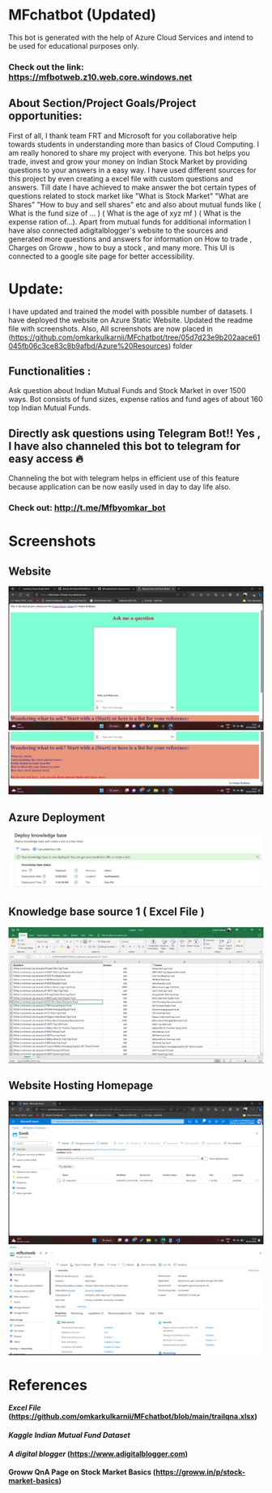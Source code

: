 # MFchatbot (Updated)
This bot is generated with the help of Azure Cloud Services and intend to be used for educational purposes only.
### Check out the link: https://mfbotweb.z10.web.core.windows.net
## About Section/Project Goals/Project opportunities:
 First of all, I thank team FRT and Microsoft for you collaborative help towards students in understanding more than basics of Cloud Computing. 
 I am really honored to share my project with everyone.
  This bot helps you trade, invest and grow your money on Indian Stock Market by providing questions to your answers in a easy way. I have used different sources for this project by even creating a excel file with custom questions and answers. Till date I have achieved to make answer the bot certain types of questions related to stock market like "What is Stock Market" "What are Shares" "How to buy and sell shares" etc and also about mutual funds like ( What is the fund size of ... ) ( What is the age of xyz mf ) ( What is the expense ration of...). Apart from mutual funds for additional information I have also connected adigitalblogger's website to the sources and generated more questions and answers for information on How to trade , Charges on Groww , how to buy a stock , and many more. This UI is connected to a google site page for better accessibility. 
  # Update:
  I have updated and trained the model with possible number of datasets. I have deployed the website on Azure Static Website. Updated the readme file with screenshots. Also, All screenshots are now placed in (https://github.com/omkarkulkarnii/MFchatbot/tree/05d7d23e9b202aace61045fb06c3ce83c8b9afbd/Azure%20Resources) folder
## Functionalities :
 Ask question about Indian Mutual Funds and Stock Market in over 1500 ways. Bot consists of fund sizes, expense ratios and fund ages of about 160 top Indian Mutual Funds.
##  Directly ask questions using Telegram Bot!! Yes , I have also channeled this bot to telegram for easy access 🔥
Channeling the bot with telegram helps in efficient use of this feature because application can be now easily used in day to day life also. 
 ### Check out: http://t.me/Mfbyomkar_bot
# Screenshots
## Website 
![part1](https://github.com/omkarkulkarnii/MFchatbot/blob/5c1211063a1289cd94dbac9fc225ea0a2f908976/Azure%20Resources/web.png)
![part2](https://github.com/omkarkulkarnii/MFchatbot/blob/5c1211063a1289cd94dbac9fc225ea0a2f908976/Azure%20Resources/webque.png)
## Azure Deployment 
![dep](https://github.com/omkarkulkarnii/MFchatbot/blob/5c1211063a1289cd94dbac9fc225ea0a2f908976/Azure%20Resources/deploysuccess.png)
## Knowledge base source 1 ( Excel File )
![kno](https://github.com/omkarkulkarnii/MFchatbot/blob/5c1211063a1289cd94dbac9fc225ea0a2f908976/Azure%20Resources/excelss.png)
## Website Hosting Homepage
![hos](https://github.com/omkarkulkarnii/MFchatbot/blob/5c1211063a1289cd94dbac9fc225ea0a2f908976/Azure%20Resources/webhost.png)
![hos](https://github.com/omkarkulkarnii/MFchatbot/blob/5c1211063a1289cd94dbac9fc225ea0a2f908976/Azure%20Resources/azure%20hosted%20website.png)
# References
#### *Excel File* (https://github.com/omkarkulkarnii/MFchatbot/blob/main/trailqna.xlsx)
  #### *Kaggle Indian Mutual Fund Dataset*
####   *A digital blogger* (https://www.adigitalblogger.com)
 #### Groww QnA Page on Stock Market Basics (https://groww.in/p/stock-market-basics)
 
